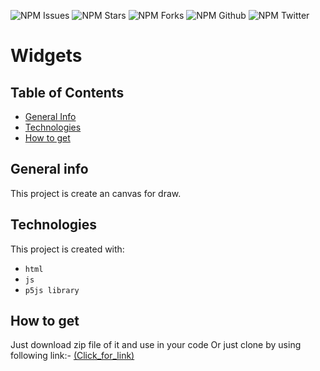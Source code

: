 ![NPM Issues](https://img.shields.io/github/issues/prabhu1122/Widgets_p5js)
![NPM Stars](https://img.shields.io/github/stars/prabhu1122/Widgets_p5js)
![NPM Forks](https://img.shields.io/github/forks/prabhu1122/Widgets_p5js)
![NPM Github](https://img.shields.io/github/followers/prabhu1122?color=orange&logo=github&logoColor=white&style=plastic)
![NPM Twitter](https://img.shields.io/twitter/follow/Prabhat84684469?color=blue&label=Follow&logo=twitter&style=plastic)

# Widgets
## Table of Contents
* [General Info](#general-info)
* [Technologies](#technologies)
* [How to get](#how-to-get)

## General info
This project is create an canvas for draw.

## Technologies
This project is created with:
* `html`
* `js`
* `p5js library`

## How to get
Just download zip file of it and use in your code
Or just clone by using following link:-
[(Click_for_link)](https://github.com/prabhu1122/canvas_pure_html)
